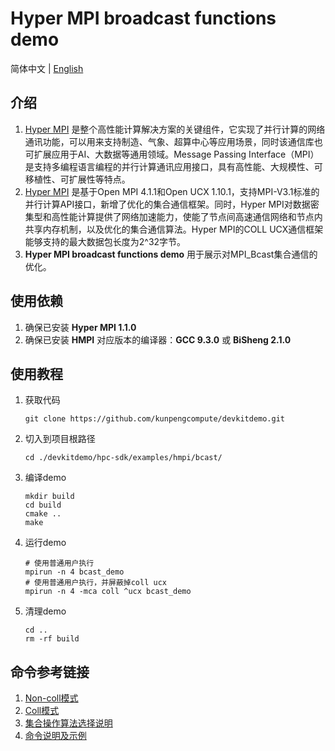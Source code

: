 # **Hyper MPI broadcast functions demo**

简体中文 | [English](README_en.md)

## 介绍

1. [Hyper MPI](https://www.hikunpeng.com/developer/hpc/hypermpi)
   是整个高性能计算解决方案的关键组件，它实现了并行计算的网络通讯功能，可以用来支持制造、气象、超算中心等应用场景，同时该通信库也可扩展应用于AI、大数据等通用领域。Message Passing
   Interface（MPI）是支持多编程语言编程的并行计算通讯应用接口，具有高性能、大规模性、可移植性、可扩展性等特点。
2. [Hyper MPI](https://www.hikunpeng.com/developer/hpc/hypermpi) 是基于Open MPI 4.1.1和Open UCX
   1.10.1，支持MPI-V3.1标准的并行计算API接口，新增了优化的集合通信框架。同时，Hyper MPI对数据密集型和高性能计算提供了网络加速能力，使能了节点间高速通信网络和节点内共享内存机制，以及优化的集合通信算法。Hyper
   MPI的COLL UCX通信框架能够支持的最大数据包长度为2^32字节。
3. **Hyper MPI broadcast functions demo** 用于展示对MPI_Bcast集合通信的优化。

## 使用依赖

1. 确保已安装 **Hyper MPI 1.1.0**
2. 确保已安装 **HMPI** 对应版本的编译器：**GCC 9.3.0** 或 **BiSheng 2.1.0**

## 使用教程

1. 获取代码

   ```shell
   git clone https://github.com/kunpengcompute/devkitdemo.git
   ```

2. 切入到项目根路径

   ```shell
   cd ./devkitdemo/hpc-sdk/examples/hmpi/bcast/
   ```

3. 编译demo

   ```shell
   mkdir build
   cd build
   cmake ..
   make
   ```

4. 运行demo

   ```shell
   # 使用普通用户执行
   mpirun -n 4 bcast_demo
   # 使用普通用户执行，并屏蔽掉coll ucx
   mpirun -n 4 -mca coll ^ucx bcast_demo
   ```

5. 清理demo

   ```shell
   cd ..
   rm -rf build
   ```

## 命令参考链接

1. [Non-coll模式](https://www.hikunpeng.com/document/detail/zh/kunpenghpcs/hypermpi/userg_huaweimpi_0014.html)
2. [Coll模式](https://www.hikunpeng.com/document/detail/zh/kunpenghpcs/hypermpi/userg_huaweimpi_0015.html)
3. [集合操作算法选择说明](https://www.hikunpeng.com/document/detail/zh/kunpenghpcs/hypermpi/userg_huaweimpi_0016.html)
4. [命令说明及示例](https://www.hikunpeng.com/document/detail/zh/kunpenghpcs/hypermpi/userg_huaweimpi_0031.html)
